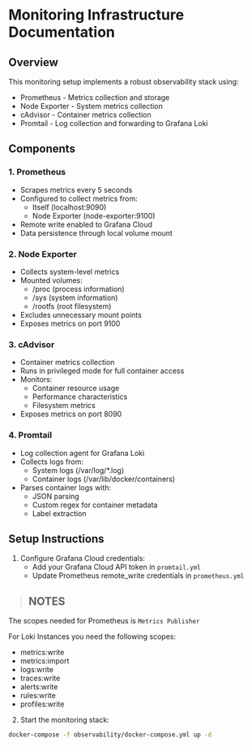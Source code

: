 # Monitoring Infrastructure Documentation

## Overview
This monitoring setup implements a robust observability stack using:
- Prometheus - Metrics collection and storage
- Node Exporter - System metrics collection
- cAdvisor - Container metrics collection
- Promtail - Log collection and forwarding to Grafana Loki

## Components

### 1. Prometheus
- Scrapes metrics every 5 seconds
- Configured to collect metrics from:
  - Itself (localhost:9090)
  - Node Exporter (node-exporter:9100)
- Remote write enabled to Grafana Cloud
- Data persistence through local volume mount

### 2. Node Exporter
- Collects system-level metrics
- Mounted volumes:
  - /proc (process information)
  - /sys (system information)
  - /rootfs (root filesystem)
- Excludes unnecessary mount points
- Exposes metrics on port 9100

### 3. cAdvisor
- Container metrics collection
- Runs in privileged mode for full container access
- Monitors:
  - Container resource usage
  - Performance characteristics
  - Filesystem metrics
- Exposes metrics on port 8090

### 4. Promtail
- Log collection agent for Grafana Loki
- Collects logs from:
  - System logs (/var/log/*.log)
  - Container logs (/var/lib/docker/containers)
- Parses container logs with:
  - JSON parsing
  - Custom regex for container metadata
  - Label extraction

## Setup Instructions

1. Configure Grafana Cloud credentials:
   - Add your Grafana Cloud API token in `promtail.yml`
   - Update Prometheus remote_write credentials in `prometheus.yml`

> ## NOTES

The scopes needed for Prometheus is `Metrics Publisher`

For Loki Instances you need the following scopes:
- metrics:write
- metrics:import
- logs:write
- traces:write
- alerts:write
- rules:write
- profiles:write

2. Start the monitoring stack:
```bash
docker-compose -f observability/docker-compose.yml up -d
